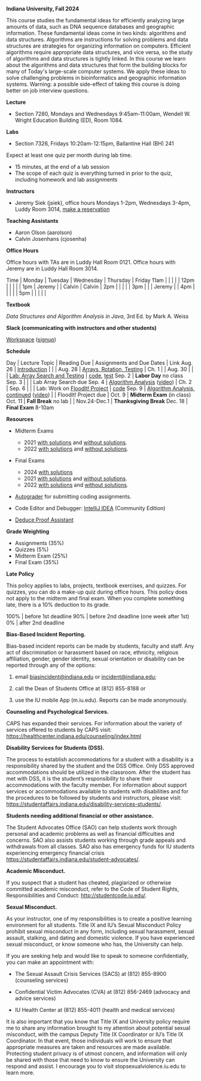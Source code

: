 **Indiana University, Fall 2024**

This course studies the fundamental ideas for efficiently analyzing
large amounts of data, such as DNA sequence databases and geographic
information. These fundamental ideas come in two kinds: algorithms and
data structures. Algorithms are instructions for solving problems and
data structures are strategies for organizing information on
computers. Efficient algorithms require appropriate data structures,
and vice versa, so the study of algorithms and data structures is
tightly linked. In this course we learn about the algorithms and data
structures that form the building blocks for many of Today's
large-scale computer systems. We apply these ideas to solve
challenging problems in bioinformatics and geographic information
systems. Warning: a possible side-effect of taking this course is
doing better on job interview questions.

**Lecture**

* Section 7280, Mondays and Wednesdays 9:45am-11:00am, Wendell W. Wright Education Building (ED), Room 1084.


**Labs**

* Section 7326, Fridays 10:20am-12:15pm, Ballantine Hall (BH) 241

Expect at least one quiz per month during lab time.
* 15 minutes, at the end of a lab session
* The scope of each quiz is everything turned in prior to the quiz, including homework and lab assignments

**Instructors**

* Jeremy Siek (jsiek), office hours Mondays 1-2pm, Wednesdays 3-4pm, Luddy Room 3014, [make a reservation](https://outlook.office.com/bookwithme/user/7e2eaedb9dbb43868ba3f4dbe81e2972@iu.edu/meetingtype/SVRwCe7HMUGxuT6WGxi68g2?anonymous&ep=mlink)

**Teaching Assistants**

* Aaron Olson (aarolson)
* Calvin Josenhans (cjosenha)

**Office Hours**

Office hours with TAs are in Luddy Hall Room 0121.
Office hours with Jeremy are in Luddy Hall Room 3014.

Time    | Monday    | Tuesday    | Wednesday    | Thursday    | Friday
11am    |           |            |              |             | 
12pm    |           |            |              |             |
1pm     | Jeremy    |            | Calvin       | Calvin      | 
2pm     |           |            |              |             |
3pm     |           |            | Jeremy       |             | 
4pm     |           |            |              |             |
5pm     |           |            |              |             |


**Textbook**

*Data Structures and Algorithm Analysis in Java*, 3rd Ed. by Mark A. Weiss

**Slack (communicating with instructors and other students)**

[Workspace](https://datastructure-lsq4802.slack.com)
 ([signup](https://join.slack.com/t/slack-bwl8422/shared_invite/zt-2p9885ig1-n_1aNVQJOHoB9L07oobH1A))

**Schedule**

Day     | Lecture Topic                                             | Reading Due  | Assignments and Due Dates | Link
Aug. 26 | [Introduction](./lectures/introduction.md)                |              |         |
Aug. 28 | [Arrays, Rotation, Testing](./lectures/array-rotation.md) | Ch. 1        |         |
Aug. 30 |                                                           |              | [Lab: Array Search and Testing](./Search) | [code](https://autograder.luddy.indiana.edu/web/project/1323), [test](https://autograder.luddy.indiana.edu/web/project/1319)
Sep. 2  | **Labor Day** no class
Sep. 3  | | | Lab Array Search due
Sep. 4  | [Algorithm Analysis](./lectures/algo-analysis.md) ([video](https://iu.mediaspace.kaltura.com/media/t/1_uluqvhj2))  | Ch. 2        | 
Sep. 6  |                                                           |              | Lab: Work on [FloodIt! Project](./flood-it) | [code](https://autograder.luddy.indiana.edu/web/project/1302)
Sep. 9  | [Algorithm Analysis, continued](./lectures/more-algo-analysis.md) ([video](https://iu.mediaspace.kaltura.com/media/t/1_cvtootj1)) | | FloodIt! Project due | 
Oct. 9  | **Midterm Exam** (in class)
Oct. 11 | **Fall Break** no lab                                     |              | 
Nov.24-Dec.1 | **Thanksgiving Break**
Dec. 18 | **Final Exam** 8-10am

**Resources**

* Midterm Exams 
  * 2021 [with solutions](./midterm-2021-solns.pdf)
     and [without solutions](./midterm-2021.pdf).
  * 2022 [with solutions](./midterm-a-2022.pdf)
     and [without solutions](./midterm-a-2022-questions.pdf).

* Final Exams
  * 2024 [with solutions](./final-2024-solns.pdf)
  * 2021 [with solutions](./final-2021-solns.pdf)
     and [without solutions](./final-2021.pdf).
  * 2022 [with solutions](./final-2022-solns.pdf)
     and [without solutions](./final-2022.pdf).

* [Autograder](https://autograder.luddy.indiana.edu/web/course/127) for submitting coding assignments.

* Code Editor and Debugger:
  [IntelliJ IDEA](https://www.jetbrains.com/idea/download) (Community Edition)

* [Deduce Proof Assistant](https://github.com/jsiek/deduce)

**Grade Weighting**

* Assignments (35%)
* Quizzes (5%)
* Midterm Exam (25%)
* Final Exam (35%)

**Late Policy**

This policy applies to labs, projects, textbook exercises, and
quizzes.  For quizzes, you can do a make-up quiz during office hours.
This policy does not apply to the midterm and final exam.  When you
complete something late, there is a 10% deduction to its grade.

100% | before 1st deadline
90%  | before 2nd deadline (one week after 1st)
0%   | after  2nd deadline



**Bias-Based Incident Reporting.**

Bias-based incident reports can be made by students, faculty and
staff. Any act of discrimination or harassment based on race,
ethnicity, religious affiliation, gender, gender identity, sexual
orientation or disability can be reported through any of the options:

1) email biasincident@indiana.edu or incident@indiana.edu;

2) call the Dean of Students Office at (812) 855-8188 or

3) use the IU mobile App (m.iu.edu). Reports can be made anonymously.

**Counseling and Psychological Services.**

CAPS has expanded their services. For information about the variety of
services offered to students by CAPS visit:
https://healthcenter.indiana.edu/counseling/index.html

**Disability Services for Students (DSS).**

The process to establish accommodations for a student with a
disability is a responsibility shared by the student and the DSS
Office. Only DSS approved accommodations should be utilized in the
classroom. After the student has met with DSS, it is the student’s
responsibility to share their accommodations with the faculty
member. For information about support services or accommodations
available to students with disabilities and for the procedures to be
followed by students and instructors, please visit:
https://studentaffairs.indiana.edu/disability-services-students/.

**Students needing additional financial or other assistance.**

The Student Advocates Office (SAO) can help students work through
personal and academic problems as well as financial difficulties and
concerns. SAO also assists students working through grade appeals and
withdrawals from all classes. SAO also has emergency funds for IU
students experiencing emergency financial crisis
https://studentaffairs.indiana.edu/student-advocates/.

**Academic Misconduct.**

If you suspect that a student has cheated, plagiarized or otherwise committed academic misconduct, refer to the Code of Student Rights, Responsibilities and Conduct:
http://studentcode.iu.edu/.

**Sexual Misconduct.**

As your instructor, one of my responsibilities is to create a positive
learning environment for all students. Title IX and IU’s Sexual
Misconduct Policy prohibit sexual misconduct in any form, including
sexual harassment, sexual assault, stalking, and dating and domestic
violence. If you have experienced sexual misconduct, or know someone
who has, the University can help.

If you are seeking help and would like to speak to someone
confidentially, you can make an appointment with:

* The Sexual Assault Crisis Services (SACS) at (812) 855-8900
  (counseling services)

* Confidential Victim Advocates (CVA) at (812) 856-2469 (advocacy and
  advice services)

* IU Health Center at (812) 855-4011 (health and medical services)

It is also important that you know that Title IX and University policy
require me to share any information brought to my attention about
potential sexual misconduct, with the campus Deputy Title IX
Coordinator or IU’s Title IX Coordinator. In that event, those
individuals will work to ensure that appropriate measures are taken
and resources are made available. Protecting student privacy is of
utmost concern, and information will only be shared with those that
need to know to ensure the University can respond and assist.  I
encourage you to visit
stopsexualviolence.iu.edu to learn more.
